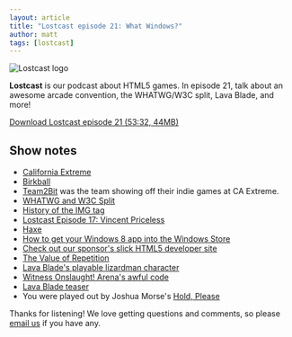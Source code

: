 ```yaml
---
layout: article
title: "Lostcast episode 21: What Windows?"
author: matt
tags: [lostcast]
---
```


<div class="full-frame">
	<img alt="Lostcast logo" src="/media/images/lostcast/custom/pokki.png">
</div>

**Lostcast** is our podcast about HTML5 games. In episode 21, talk about an awesome arcade convention, the WHATWG/W3C split, Lava Blade, and more!

<a class="download-podcast" href="http://media.lostdecadegames.com/lostcast/lostcast_episode_21_what_windows.mp3">
	Download Lostcast episode 21 (53:32, 44MB)
</a>

## Show notes

* [California Extreme](http://www.caextreme.org/)
* [Birkball](http://birkball.com/)
* [Team2Bit](http://team2bit.com/) was the team showing off their indie games at CA Extreme.
* [WHATWG and W3C Split](http://t.co/Crq81NFA)
* [History of the IMG tag](http://boingboing.net/2009/11/02/history-of-the-img-t.html)
* [Lostcast Episode 17: Vincent Priceless](/lostcast-episode-17-vincent-priceless/)
* [Haxe](http://haxe.org/)
* [How to get your Windows 8 app into the Windows Store](http://blogs.msdn.com/b/davedev/archive/2012/05/15/how-to-get-your-windows-8-app-into-the-windows-store.aspx)
* [Check out our sponsor's slick HTML5 developer site](http://developers.pokki.com/)
* [The Value of Repetition](http://www.gamasutra.com/view/feature/174974/the_value_of_repetition.php)
* [Lava Blade's playable lizardman character](https://twitter.com/#!/LostDecadeGames/media/slideshow?url=pic.twitter.com%2FVhjLgCEA)
* [Witness Onslaught! Arena's awful code](https://github.com/lostdecade/onslaught_arena/blob/master/htdocs/js/engine.js)
* [Lava Blade teaser](http://www.lavablade.com/)
* You were played out by Joshua Morse's [Hold, Please](http://joshuamorse.bandcamp.com/track/hold-please)

Thanks for listening! We love getting questions and comments, so please [email us](mailto:hello@lostdecadegames.com) if you have any.
